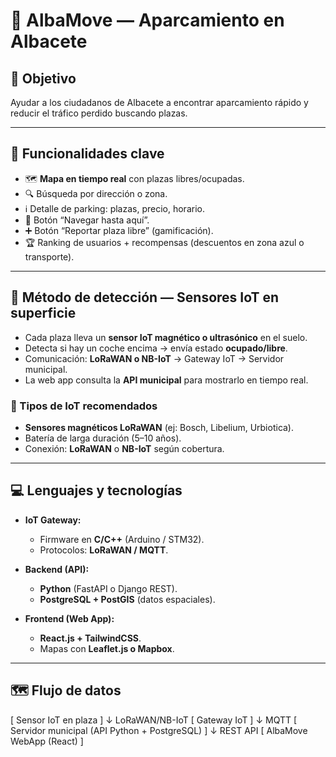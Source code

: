 # 🚗 AlbaMove — Aparcamiento en Albacete

## 🎯 Objetivo
Ayudar a los ciudadanos de Albacete a encontrar aparcamiento rápido y reducir el tráfico perdido buscando plazas.

---

## 📌 Funcionalidades clave
- 🗺️ **Mapa en tiempo real** con plazas libres/ocupadas.  
- 🔍 Búsqueda por dirección o zona.  
- ℹ️ Detalle de parking: plazas, precio, horario.  
- 🧭 Botón “Navegar hasta aquí”.  
- ➕ Botón “Reportar plaza libre” (gamificación).  
- 🏆 Ranking de usuarios + recompensas (descuentos en zona azul o transporte).  

---

## 🔎 Método de detección — Sensores IoT en superficie
- Cada plaza lleva un **sensor IoT magnético o ultrasónico** en el suelo.  
- Detecta si hay un coche encima → envía estado **ocupado/libre**.  
- Comunicación: **LoRaWAN o NB-IoT** → Gateway IoT → Servidor municipal.  
- La web app consulta la **API municipal** para mostrarlo en tiempo real.  

### 🔧 Tipos de IoT recomendados
- **Sensores magnéticos LoRaWAN** (ej: Bosch, Libelium, Urbiotica).  
- Batería de larga duración (5–10 años).  
- Conexión: **LoRaWAN** o **NB-IoT** según cobertura.  

---

## 💻 Lenguajes y tecnologías
- **IoT Gateway:**  
  - Firmware en **C/C++** (Arduino / STM32).  
  - Protocolos: **LoRaWAN / MQTT**.  

- **Backend (API):**  
  - **Python** (FastAPI o Django REST).  
  - **PostgreSQL + PostGIS** (datos espaciales).  

- **Frontend (Web App):**  
  - **React.js + TailwindCSS**.  
  - Mapas con **Leaflet.js o Mapbox**.  

---

## 🗺️ Flujo de datos
[ Sensor IoT en plaza ] 
       ↓ LoRaWAN/NB-IoT
[ Gateway IoT ] 
       ↓ MQTT
[ Servidor municipal (API Python + PostgreSQL) ] 
       ↓ REST API
[ AlbaMove WebApp (React) ]
